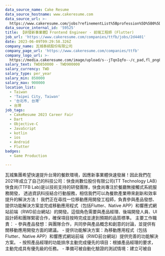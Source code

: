 ```yaml
---
data_source_name: Cake Resume
data_source_hostname: www.cakeresume.com
data_source_url: >-
  https://www.cakeresume.com/jobs?refinementList%5Bprofession%5D%5B0%5D=game-production&range%5Bsalary_range%5D%5Bmin%5D=100000
data_source_internal_id: '59525'
title: 【研發新事業體】Frontend Engineer - 前端工程師 (Flutter)
job_url: 'https://www.cakeresume.com/companies/ttfb/jobs/2d4401'
date: 2023-06-09T09:29:58.326Z
company_name: 瓦城泰統股份有限公司
company_page_url: 'https://www.cakeresume.com/companies/ttfb'
company_logo_url: >-
  https://media.cakeresume.com/image/upload/s--jTqnIqfo--/c_pad,fl_png8,h_200,w_200/v1663302802/nqlfuaehohymgasilygx.png
salary_text: TWD850000 - TWD900000
salary_currency: TWD
salary_type: per_year
salary_min: 850000
salary_max: 900000
location_list:
  - Taiwan
  - 'Taipei City, Taiwan'
  - '台北市, 台灣'
  - 台灣
job_tags:
  - CakeResume 2023 Career Fair
  - Dart
  - Objective-C
  - JavaScript
  - kotlin
  - ios
  - Android
  - Flutter
badges:
  - Game Production

---
```


瓦城集團希望快速提升台灣的餐飲環境，因應新事業體快速發展！因此我們在2021年成立了自己的科技公司：快食尚數位股份有限公司(TT Technology LAB） 快食尚(TTFB Lab)是以技術支持的研發團隊，快食尚專注於餐廳無接觸式系統服務開發， 透過資訊科技結合行動服務，相信我們可以為餐飲產業帶來創新和效率提升的解決方法！ 我們正在尋找一位移動應用開發工程師，負責參與產品發想、提供功能解決方案並完成移動應用程式（包括Flutter、Native APP）和響應式網站前端（RWD前台網站）的開發。這個角色需要與產品經理、後端開發人員、UI設計師和團隊緊密合作，確保項目按時完成並達到預期的品質標準。 主要工作職責： - 參與產品發想：與團隊合作，共同參與產品概念和創意的討論，並提供有關移動應用開發方面的建議。 - 提供功能解決方案：為移動應用程式（包括Flutter、Native APP）和響應式網站前端（RWD前台網站）提供完善的功能解決方案。 - 按照產品經理的功能排序主動完成優先的項目：根據產品經理的要求，主動完成具有優先級的任務。 - 準備可被自動化驗證的測試情境：建立可被自